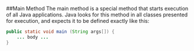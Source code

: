 ##Main Method
The main method is a special method that starts execution of all Java applications. Java looks for this method in all classes presented for execution, and expects it to be defined exactly like this:
```java
public static void main (String args[]) { 
    ... body ...
}
```
